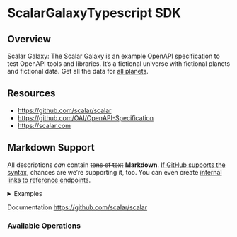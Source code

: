 # ScalarGalaxyTypescript SDK

## Overview

Scalar Galaxy: The Scalar Galaxy is an example OpenAPI specification to test OpenAPI tools and libraries. It’s a fictional universe with fictional planets and fictional data. Get all the data for [all planets](#tag/planets/GET/planets).

## Resources

* https://github.com/scalar/scalar
* https://github.com/OAI/OpenAPI-Specification
* https://scalar.com

## Markdown Support

All descriptions *can* contain ~~tons of text~~ **Markdown**. [If GitHub supports the syntax](https://docs.github.com/en/get-started/writing-on-github/getting-started-with-writing-and-formatting-on-github/basic-writing-and-formatting-syntax), chances are we’re supporting it, too. You can even create [internal links to reference endpoints](#tag/authentication/POST/user/signup).

<details>
  <summary>Examples</summary>

  **Blockquotes**

  > I love OpenAPI. <3

  **Tables**

  | Feature          | Availability |
  | ---------------- | ------------ |
  | Markdown Support | ✓            |

  **Accordion**

  ```html
  <details>
    <summary>Using Details Tags</summary>
    <p>HTML Example</p>
  </details>
  ```

  **Images**

  Yes, there’s support for images, too!

  ![Empty placeholder image showing the width/height](https://images.placeholders.dev/?width=1280&height=720)

  **Alerts**

  > [!tip]
  > You can now use markdown alerts in your descriptions.

</details>


Documentation
<https://github.com/scalar/scalar>

### Available Operations
